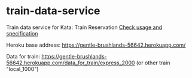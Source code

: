 # train-data-service
Train data service for Kata: Train Reservation [Check usage and specification](https://github.com/emilybache/KataTrainReservation)

Heroku base address: https://gentle-brushlands-56642.herokuapp.com/ 

Data for train: https://gentle-brushlands-56642.herokuapp.com/data_for_train/express_2000 (or other train "local_1000")
